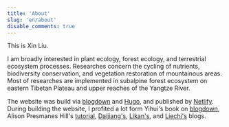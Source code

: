 ```yaml
---
title: 'About'
slug: 'en/about'
disable_comments: true
---
```


This is Xin Liu. 

I am broadly interested in plant ecology, forest ecology, and terrestrial ecosystem processes. Researches concern the cycling of nutrients, biodiversity conservation, and vegetation restoration of mountainous areas. Most of researches are implemented in subalpine forest ecosystem on eastern Tibetan Plateau and upper reaches of the Yangtze River.

The website was build via [blogdown](https://github.com/rstudio/blogdown) and [Hugo](https://gohugo.io/), and published by [Netlify](https://www.netlify.com/). During building the website, I profited a lot form Yihui's book on [blogdown](https://bookdown.org/yihui/blogdown/), Alison Presmanes Hill's [tutorial](https://alison.rbind.io/post/up-and-running-with-blogdown/), [Daijiang's](https://daijiang.name/), [Likan's](https://likan.info/), and [Liechi's](http://liechi.org/) blogs.

